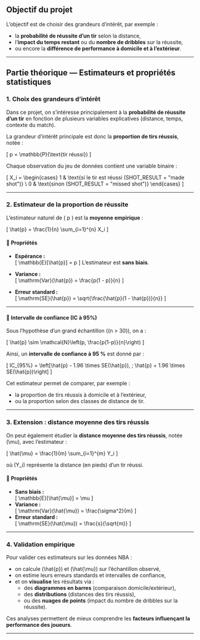 ## Objectif du projet

L’objectif est de choisir des grandeurs d’intérêt, par exemple :

- la **probabilité de réussite d’un tir** selon la distance,  
- l’**impact du temps restant** ou du **nombre de dribbles** sur la réussite,  
- ou encore la **différence de performance à domicile et à l’extérieur**.

---

## Partie théorique — Estimateurs et propriétés statistiques

### 1. Choix des grandeurs d’intérêt

Dans ce projet, on s’intéresse principalement à la **probabilité de réussite d’un tir** en fonction de plusieurs variables explicatives (distance, temps, contexte du match).

La grandeur d’intérêt principale est donc la **proportion de tirs réussis**, notée :

\[
p = \mathbb{P}(\text{tir réussi})
\]

Chaque observation du jeu de données contient une variable binaire :

\[
X_i =
\begin{cases}
1 & \text{si le tir est réussi (SHOT\_RESULT = "made shot")} \\
0 & \text{sinon (SHOT\_RESULT = "missed shot")}
\end{cases}
\]

---

### 2. Estimateur de la proportion de réussite

L’estimateur naturel de \( p \) est la **moyenne empirique** :

\[
\hat{p} = \frac{1}{n} \sum_{i=1}^{n} X_i
\]

#### 🔹 Propriétés

- **Espérance :**  
  \[
  \mathbb{E}[\hat{p}] = p
  \]
  L’estimateur est **sans biais**.

- **Variance :**  
  \[
  \mathrm{Var}(\hat{p}) = \frac{p(1 - p)}{n}
  \]

- **Erreur standard :**  
  \[
  \mathrm{SE}(\hat{p}) = \sqrt{\frac{\hat{p}(1 - \hat{p})}{n}}
  \]

---

#### 🔹 Intervalle de confiance (IC à 95%)

Sous l’hypothèse d’un grand échantillon (\(n > 30\)), on a :

\[
\hat{p} \sim \mathcal{N}\left(p, \frac{p(1-p)}{n}\right)
\]

Ainsi, un **intervalle de confiance à 95 %** est donné par :

\[
IC_{95\%} = \left[\hat{p} - 1.96 \times SE(\hat{p}), \; \hat{p} + 1.96 \times SE(\hat{p})\right]
\]

Cet estimateur permet de comparer, par exemple :
- la proportion de tirs réussis à domicile et à l’extérieur,  
- ou la proportion selon des classes de distance de tir.

---

### 3. Extension : distance moyenne des tirs réussis

On peut également étudier la **distance moyenne des tirs réussis**, notée \(\mu\), avec l’estimateur :

\[
\hat{\mu} = \frac{1}{m} \sum_{i=1}^{m} Y_i
\]

où \(Y_i\) représente la distance (en pieds) d’un tir réussi.

#### 🔹 Propriétés

- **Sans biais :**  
  \[
  \mathbb{E}[\hat{\mu}] = \mu
  \]
- **Variance :**  
  \[
  \mathrm{Var}(\hat{\mu}) = \frac{\sigma^2}{m}
  \]
- **Erreur standard :**  
  \[
  \mathrm{SE}(\hat{\mu}) = \frac{s}{\sqrt{m}}
  \]

---

### 4. Validation empirique

Pour valider ces estimateurs sur les données NBA :
- on calcule \(\hat{p}\) et \(\hat{\mu}\) sur l’échantillon observé,  
- on estime leurs erreurs standards et intervalles de confiance,  
- et on **visualise** les résultats via :
  - des **diagrammes en barres** (comparaison domicile/extérieur),  
  - des **distributions** (distances des tirs réussis),  
  - ou des **nuages de points** (impact du nombre de dribbles sur la réussite).

Ces analyses permettent de mieux comprendre les **facteurs influençant la performance des joueurs**.

---
